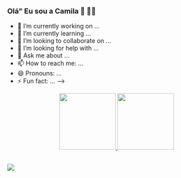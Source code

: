 ### Olá" Eu sou a Camila 👋 👩‍💻

- 🔭 I’m currently working on ...
- 🌱 I’m currently learning ...
- 👯 I’m looking to collaborate on ...
- 🤔 I’m looking for help with ...
- 💬 Ask me about ...
- 📫 How to reach me: ...
- 😄 Pronouns: ...
- ⚡ Fun fact: ...
-->

<div align="center">
  <a href="https://github.com/Coloneze">
  <img height="130em" src="https://github-readme-stats.vercel.app/api?username=Coloneze&show_icons=true&theme=gotham&include_all_commits=true&count_private=true"/>
  <img height="130em" src="https://github-readme-stats.vercel.app/api/top-langs/?username=Coloneze&layout=compact&langs_count=7&theme=gotham"/>
</div>
  
  ##
  
  <div> 
  <a href="www.linkedin.com/in/camila-coloneze-projetos" target="_blank"><img src="https://img.shields.io/badge/-LinkedIn-%230077B5?style=for-the-badge&logo=linkedin&logoColor=white" target="_blank"></a> 
  
</div>
